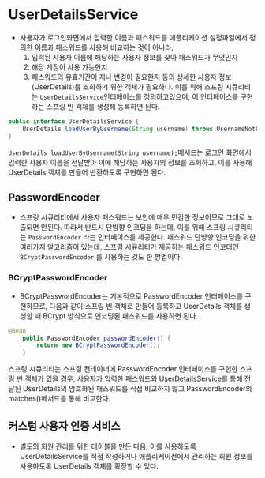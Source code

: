 # UserDetailsService
- 사용자가 로그인화면에서 입력한 이름과 패스워드를 애플리케이션 설정파일에서 정의한 이름과 패스워드를 사용해 비교하는 것이 아니라, 
  1. 입력된 사용자 이름에 해당하는 사용자 정보를 찾아 패스워드가 무엇인지
  2. 해당 계정이 사용 가능한지
  3. 패스워드의 유효기간이 지나 변경이 필요한지 
등의 상세한 사용자 정보(UserDetails)를 조회하기 위한 객체가 필요하다. 이를 위해 스프링 시큐리티는 `UserDetailsService`인터페이스를 정의하고있으며, 이 인터페이스를 구현하는 스프링 빈 객체를 생성해 등록하면 된다.
```java
public interface UserDetailsService {
    UserDetails loadUserByUsername(String username) throws UsernameNotFoundException;
}
```

`UserDetails loadUserByUsername(String username);`메서드는 로그인 화면에서 입력한 사용자 이름을 전달받아 이에 해당하는 사용자의 정보를 조회하고, 이를 사용해 UserDetails 객체를 만들어 반환하도록 구현하면 된다.

## PasswordEncoder
- 스프링 시큐리티에서 사용자 패스워드는 보안에 매우 민감한 정보이므로 그대로 노출되면 안된다. 따라서 반드시 단방향 인코딩을 하는데, 이를 위해 스프링 시큐리티는 `PasswordEncoder` 라는 인터페이스를 제공한다. 패스워드 단방향 인코딩을 위한 여러가지 알고리즘이 있는데, 스프링 시큐리티가 제공하는 패스워드 인코더인 `BCryptPasswordEncoder` 를 사용하는 것도 한 방법이다.

### BCryptPasswordEncoder
- BCryptPasswordEncoder는 기본적으로 PasswordEncoder 인터페이스를 구현하므로, 다음과 같이 스프링 빈 객체로 만들어 등록하고 UserDetails 객체를 생성할 때 BCrypt 방식으로 인코딩된 패스워드를 사용하면 된다.

```java
@Bean
    public PasswordEncoder passwordEncoder() {
        return new BCryptPasswordEncoder();
    }
```
스프링 시큐리티는 스프링 컨테이너에 PasswordEncoder 인터페이스를 구현한 스프링 빈 객체가 있을 경우, 사용자가 입력한 패스워드와 UserDetailsService를 통해 전달된 UserDetails의 암호화된 패스워드를 직접 비교하지 않고 PasswordEncoder의 matches()메서드를 통해 비교한다.

## 커스텀 사용자 인증 서비스 
- 별도의 회원 관리를 위한 테이블을 만든 다음, 이를 사용하도록 UserDetailsService를 직접 작성하거나 애플리케이션에서 관리하는 회원 정보를 사용하도록 UserDetails 객체를 확장할 수 있다.

